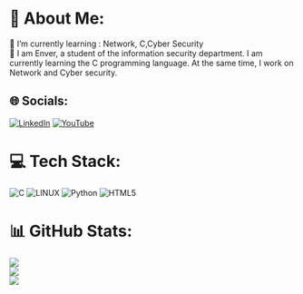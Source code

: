 # 💫 About Me:
🌱 I’m currently learning : Network, C,Cyber Security <br>💬 I am Enver, a student of the information security department. I am currently learning the C programming language. At the same time, I work on Network and Cyber ​​security.


## 🌐 Socials:
[![LinkedIn](https://img.shields.io/badge/LinkedIn-%230077B5.svg?logo=linkedin&logoColor=white)](https://linkedin.com/in/enverdemir) [![YouTube](https://img.shields.io/badge/YouTube-%23FF0000.svg?logo=YouTube&logoColor=white)](https://youtube.com/@https://www.youtube.com/channel/UCBD7VlL9jLUyPT3xyrZ_13A) 

# 💻 Tech Stack:
![C](https://img.shields.io/badge/c-%2300599C.svg?style=for-the-badge&logo=c&logoColor=white) ![LINUX](https://img.shields.io/badge/Linux-FCC624?style=for-the-badge&logo=linux&logoColor=black) ![Python](https://img.shields.io/badge/python-3670A0?style=for-the-badge&logo=python&logoColor=ffdd54) ![HTML5](https://img.shields.io/badge/html5-%23E34F26.svg?style=for-the-badge&logo=html5&logoColor=white)
# 📊 GitHub Stats:
![](https://github-readme-stats.vercel.app/api?username=bnenverr&theme=dark&hide_border=false&include_all_commits=false&count_private=false)<br/>
![](https://github-readme-streak-stats.herokuapp.com/?user=bnenverr&theme=dark&hide_border=false)<br/>
![](https://github-readme-stats.vercel.app/api/top-langs/?username=bnenverr&theme=dark&hide_border=false&include_all_commits=false&count_private=false&layout=compact)

<!-- Proudly created with GPRM ( https://gprm.itsvg.in ) -->
